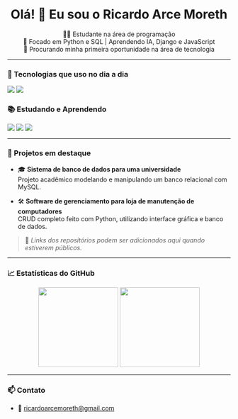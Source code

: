 <h1 align="center">Olá! 👋 Eu sou o Ricardo Arce Moreth</h1>

<p align="center">
  🧑‍💻 Estudante na área de programação <br>
  🚀 Focado em Python e SQL | Aprendendo IA, Django e JavaScript <br>
  📌 Procurando minha primeira oportunidade na área de tecnologia
</p>

---

### 🚀 Tecnologias que uso no dia a dia

<img src="https://img.shields.io/badge/Python-3670A0?style=for-the-badge&logo=python&logoColor=fff" />
<img src="https://img.shields.io/badge/MySQL-00000f?style=for-the-badge&logo=mysql&logoColor=white" />

### 📚 Estudando e Aprendendo

<img src="https://img.shields.io/badge/Django-092E20?style=for-the-badge&logo=django&logoColor=white" />
<img src="https://img.shields.io/badge/JavaScript-F7DF1E?style=for-the-badge&logo=javascript&logoColor=black" />
<img src="https://img.shields.io/badge/Inteligência%20Artificial-brightgreen?style=for-the-badge" />

---

### 💼 Projetos em destaque

- 🎓 **Sistema de banco de dados para uma universidade**  
  Projeto acadêmico modelando e manipulando um banco relacional com MySQL.

- 🛠️ **Software de gerenciamento para loja de manutenção de computadores**  
  CRUD completo feito com Python, utilizando interface gráfica e banco de dados.

> 🚧 *Links dos repositórios podem ser adicionados aqui quando estiverem públicos.*

---

### 📈 Estatísticas do GitHub

<div align="center">
  <img height="180em" src="https://github-readme-stats.vercel.app/api?username=rmoreth&show_icons=true&theme=tokyonight&include_all_commits=true&count_private=true"/>
  <img height="180em" src="https://github-readme-stats.vercel.app/api/top-langs/?username=rmoreth&layout=compact&langs_count=7&theme=tokyonight"/>
</div>

---

### 📫 Contato

- 📧 ricardoarcemoreth@gmail.com

